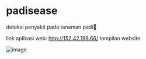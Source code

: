 # padisease
deteksi penyakit pada tanaman padi🌾

link aplikasi web: http://152.42.198.66/
tampilan website

![image](https://github.com/entsanerga/padisease/assets/101909253/bc4a31a9-e6ad-40a8-8246-ac7c8f6b69f3)
